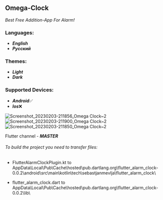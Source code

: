 ## Omega-Clock
*Best Free Addition-App For Alarm!*

### Languages:
- ***English***
- ***Русский***

### Themes:
- ***Light***
- ***Dark***

### Supported Devices:
- ***Android***✅
- ***Ios***❌





![Screenshot_20230203-211856_Omega Clock~2](https://user-images.githubusercontent.com/105795587/216678424-fc5e4f8a-82eb-4da2-bb84-bb6e08fdfefa.png)
![Screenshot_20230203-211900_Omega Clock~2](https://user-images.githubusercontent.com/105795587/216678427-168db3cf-6d57-4f0a-b324-2ac758ebecfe.png)
![Screenshot_20230203-211850_Omega Clock~2](https://user-images.githubusercontent.com/105795587/216678429-156ff81d-54e6-4b3d-8f56-0142f2e39f13.png)




Flutter channel - ***MASTER***

###### To build the project you need to transfer files:


- FlutterAlarmClockPlugin.kt to AppData\Local\Pub\Cache\hosted\pub.dartlang.org\flutter_alarm_clock-0.0.2\android\src\main\kotlin\tech\sebastjanmevlja\flutter_alarm_clock\


- flutter_alarm_clock.dart to AppData\Local\Pub\Cache\hosted\pub.dartlang.org\flutter_alarm_clock-0.0.2\lib\
